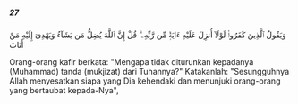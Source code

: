 ##### 27

<span class="ayah">وَيَقُولُ ٱلَّذِينَ كَفَرُوا۟ لَوْلَآ أُنزِلَ عَلَيْهِ ءَايَةٌۭ مِّن رَّبِّهِۦ ۗ قُلْ إِنَّ ٱللَّهَ يُضِلُّ مَن يَشَآءُ وَيَهْدِىٓ إِلَيْهِ مَنْ أَنَابَ</span>

<span class="ayah_translation">Orang-orang kafir berkata: "Mengapa tidak diturunkan kepadanya (Muhammad) tanda (mukjizat) dari Tuhannya?" Katakanlah: "Sesungguhnya Allah menyesatkan siapa yang Dia kehendaki dan menunjuki orang-orang yang bertaubat kepada-Nya",</span>
